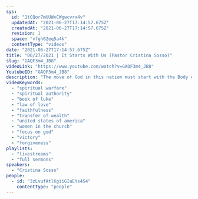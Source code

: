 ```yaml
---
sys:
  id: "1tCQor7mUUWvCWgwcvrx4v"
  updatedAt: "2021-06-27T17:14:57.675Z"
  createdAt: "2021-06-27T17:14:57.675Z"
  revision: 1
  space: "vfgh62eq5a4k"
  contentType: "videos"
date: "2021-06-27T17:14:57.675Z"
title: "06/27/2021 | It Starts With Us (Pastor Cristina Sosso)"
slug: "GAQF3m4_JB8"
videoLink: "https://www.youtube.com/watch?v=GAQF3m4_JB8"
YoutubeID: "GAQF3m4_JB8"
description: "The move of God in this nation must start with the Body of Christ! We cannot hold onto unforgiveness or bitterness. The move of God will continue to move onward and if we don't move forward it will pass us by, and if you're holding onto unforgiveness it will be a heavy burden that will hold you back. The Father God has given all authority to Jesus and Jesus turned around and gave it to us His Body. So transformation is coming to the nation, but it's gotta start with us. This sermon was delivered by Pastor Cristina Sosso at Freedom Fellowship Church International on June 27, 2021."
videoKeywords:
  - "spiritual warfare"
  - "spiritual authority"
  - "book of luke"
  - "law of love"
  - "faithfulness"
  - "transfer of wealth"
  - "united states of america"
  - "women in the church"
  - "focus on god"
  - "victory"
  - "forgiveness"
playlists:
  - "livestreams"
  - "full sermons"
speakers:
  - "Cristina Sosso"
people:
  - id: "3zLvufAtlKgiiGIaEYs4S4"
    contentType: "people"
---
```

